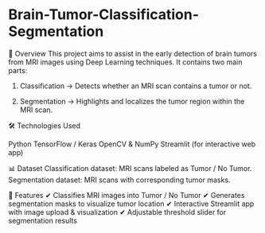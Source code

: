 # Brain-Tumor-Classification-Segmentation

📌 Overview
This project aims to assist in the early detection of brain tumors from MRI images using Deep Learning techniques.
It contains two main parts:

1. Classification → Detects whether an MRI scan contains a tumor or not.

2. Segmentation → Highlights and localizes the tumor region within the MRI scan.



🛠 Technologies Used

Python
TensorFlow / Keras
OpenCV & NumPy
Streamlit (for interactive web app)

📊 Dataset
Classification dataset: MRI scans labeled as Tumor / No Tumor.
Segmentation dataset: MRI scans with corresponding tumor masks.


🚀 Features
✔ Classifies MRI images into Tumor / No Tumor
✔ Generates segmentation masks to visualize tumor location
✔ Interactive Streamlit app with image upload & visualization
✔ Adjustable threshold slider for segmentation results
